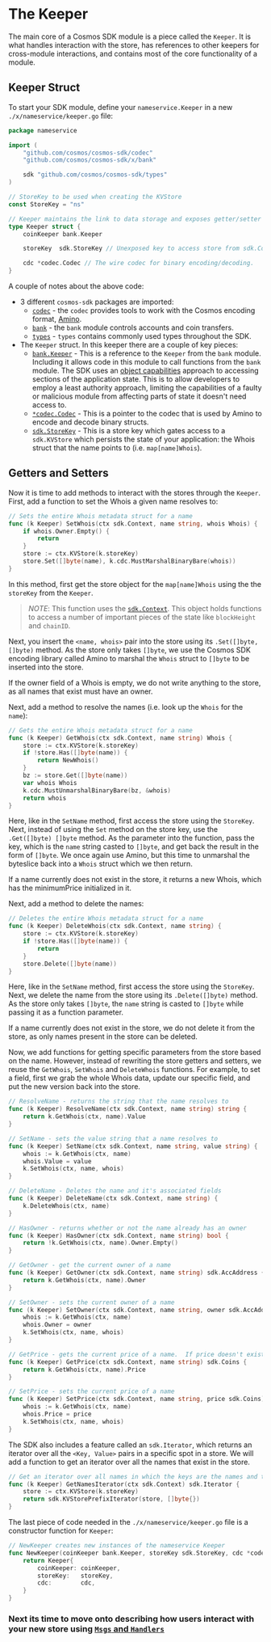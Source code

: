 # The Keeper

The main core of a Cosmos SDK module is a piece called the `Keeper`. It is what handles interaction with the store, has references to other keepers for cross-module interactions, and contains most of the core functionality of a module.

## Keeper Struct

To start your SDK module, define your `nameservice.Keeper` in  a new `./x/nameservice/keeper.go` file:

```go
package nameservice

import (
	"github.com/cosmos/cosmos-sdk/codec"
	"github.com/cosmos/cosmos-sdk/x/bank"

	sdk "github.com/cosmos/cosmos-sdk/types"
)

// StoreKey to be used when creating the KVStore
const StoreKey = "ns"

// Keeper maintains the link to data storage and exposes getter/setter methods for the various parts of the state machine
type Keeper struct {
	coinKeeper bank.Keeper

	storeKey  sdk.StoreKey // Unexposed key to access store from sdk.Context

	cdc *codec.Codec // The wire codec for binary encoding/decoding.
}
```

A couple of notes about the above code:

* 3 different `cosmos-sdk` packages are imported:
	- [`codec`](https://godoc.org/github.com/cosmos/cosmos-sdk/codec) - the `codec` provides tools to work with the Cosmos encoding format, [Amino](https://github.com/tendermint/go-amino).
	- [`bank`](https://godoc.org/github.com/cosmos/cosmos-sdk/x/bank) - the `bank` module controls accounts and coin transfers.
	- [`types`](https://godoc.org/github.com/cosmos/cosmos-sdk/types) - `types` contains commonly used types throughout the SDK.
* The `Keeper` struct. In this keeper there are a couple of key pieces:
	- [`bank.Keeper`](https://godoc.org/github.com/cosmos/cosmos-sdk/x/bank#Keeper) - This is a reference to the `Keeper` from the `bank` module. Including it allows code in this module to call functions from the `bank` module. The SDK uses an [object capabilities](https://en.wikipedia.org/wiki/Object-capability_model) approach to accessing sections of the application state. This is to allow developers to employ a least authority approach, limiting the capabilities of a faulty or malicious module from affecting parts of state it doesn't need access to.
	- [`*codec.Codec`](https://godoc.org/github.com/cosmos/cosmos-sdk/codec#Codec) - This is a pointer to the codec that is used by Amino to encode and decode binary structs.
	- [`sdk.StoreKey`](https://godoc.org/github.com/cosmos/cosmos-sdk/types#StoreKey) -  This is a store key which gates access to a `sdk.KVStore` which persists the state of your application: the Whois struct that the name points to (i.e. `map[name]Whois`).

## Getters and Setters

Now it is time to add methods to interact with the stores through the `Keeper`. First, add a function to set the Whois a given name resolves to:

```go
// Sets the entire Whois metadata struct for a name
func (k Keeper) SetWhois(ctx sdk.Context, name string, whois Whois) {
	if whois.Owner.Empty() {
		return
	}
	store := ctx.KVStore(k.storeKey)
	store.Set([]byte(name), k.cdc.MustMarshalBinaryBare(whois))
}
```

In this method, first get the store object for the `map[name]Whois` using the the `storeKey` from the `Keeper`.

> _*NOTE*_: This function uses the [`sdk.Context`](https://godoc.org/github.com/cosmos/cosmos-sdk/types#Context). This object holds functions to access a number of important pieces of the state like `blockHeight` and `chainID`.

Next, you insert the `<name, whois>` pair into the store using its `.Set([]byte, []byte)` method.  As the store only takes `[]byte`, we use the Cosmos SDK encoding library called Amino to marshal the `Whois` struct to `[]byte` to be inserted into the store.

If the owner field of a Whois is empty, we do not write anything to the store, as all names that exist must have an owner.

Next, add a method to resolve the names (i.e. look up the `Whois` for the `name`):

```go
// Gets the entire Whois metadata struct for a name
func (k Keeper) GetWhois(ctx sdk.Context, name string) Whois {
	store := ctx.KVStore(k.storeKey)
	if !store.Has([]byte(name)) {
		return NewWhois()
	}
	bz := store.Get([]byte(name))
	var whois Whois
	k.cdc.MustUnmarshalBinaryBare(bz, &whois)
	return whois
}
```

Here, like in the `SetName` method, first access the store using the `StoreKey`.  Next, instead of using the `Set` method on the store key, use the `.Get([]byte) []byte` method. As the parameter into the function, pass the key, which is the `name` string casted to `[]byte`, and get back the result in the form of `[]byte`. We once again use Amino, but this time to unmarshal the byteslice back into a `Whois` struct which we then return.

If a name currently does not exist in the store, it returns a new Whois, which has the minimumPrice initialized in it.

Next, add a method to delete the names:

```go
// Deletes the entire Whois metadata struct for a name
func (k Keeper) DeleteWhois(ctx sdk.Context, name string) {
	store := ctx.KVStore(k.storeKey)
	if !store.Has([]byte(name)) {
		return
	}
	store.Delete([]byte(name))
}
```
Here, like in the `SetName` method, first access the store using the `StoreKey`. Next, we delete the name from the store using its `.Delete([]byte)` method. As the store only takes `[]byte`, the `name` string is casted to `[]byte` while passing it as a function parameter.

If a name currently does not exist in the store, we do not delete it from the store, as only names present in the store can be deleted.

Now, we add functions for getting specific parameters from the store based on the name.  However, instead of rewriting the store getters and setters, we reuse the `GetWhois`, `SetWhois` and `DeleteWhois` functions.  For example, to set a field, first we grab the whole Whois data, update our specific field, and put the new version back into the store.

```go
// ResolveName - returns the string that the name resolves to
func (k Keeper) ResolveName(ctx sdk.Context, name string) string {
	return k.GetWhois(ctx, name).Value
}

// SetName - sets the value string that a name resolves to
func (k Keeper) SetName(ctx sdk.Context, name string, value string) {
	whois := k.GetWhois(ctx, name)
	whois.Value = value
	k.SetWhois(ctx, name, whois)
}

// DeleteName - Deletes the name and it's associated fields
func (k Keeper) DeleteName(ctx sdk.Context, name string) {
	k.DeleteWhois(ctx, name)
}

// HasOwner - returns whether or not the name already has an owner
func (k Keeper) HasOwner(ctx sdk.Context, name string) bool {
	return !k.GetWhois(ctx, name).Owner.Empty()
}

// GetOwner - get the current owner of a name
func (k Keeper) GetOwner(ctx sdk.Context, name string) sdk.AccAddress {
	return k.GetWhois(ctx, name).Owner
}

// SetOwner - sets the current owner of a name
func (k Keeper) SetOwner(ctx sdk.Context, name string, owner sdk.AccAddress) {
	whois := k.GetWhois(ctx, name)
	whois.Owner = owner
	k.SetWhois(ctx, name, whois)
}

// GetPrice - gets the current price of a name.  If price doesn't exist yet, set to 1nametoken.
func (k Keeper) GetPrice(ctx sdk.Context, name string) sdk.Coins {
	return k.GetWhois(ctx, name).Price
}

// SetPrice - sets the current price of a name
func (k Keeper) SetPrice(ctx sdk.Context, name string, price sdk.Coins) {
	whois := k.GetWhois(ctx, name)
	whois.Price = price
	k.SetWhois(ctx, name, whois)
}
```

The SDK also includes a feature called an `sdk.Iterator`, which returns an iterator over all the `<Key, Value>` pairs in a specific spot in a store.
We will add a function to get an iterator over all the names that exist in the store.

```go
// Get an iterator over all names in which the keys are the names and the values are the whois
func (k Keeper) GetNamesIterator(ctx sdk.Context) sdk.Iterator {
	store := ctx.KVStore(k.storeKey)
	return sdk.KVStorePrefixIterator(store, []byte{})
}
```

The last piece of code needed in the `./x/nameservice/keeper.go` file is a constructor function for `Keeper`:

```go
// NewKeeper creates new instances of the nameservice Keeper
func NewKeeper(coinKeeper bank.Keeper, storeKey sdk.StoreKey, cdc *codec.Codec) Keeper {
	return Keeper{
		coinKeeper: coinKeeper,
		storeKey:   storeKey,
		cdc:        cdc,
	}
}
```

### Next its time to move onto describing how users interact with your new store using [`Msgs` and `Handlers`](msgs-handlers.md)
